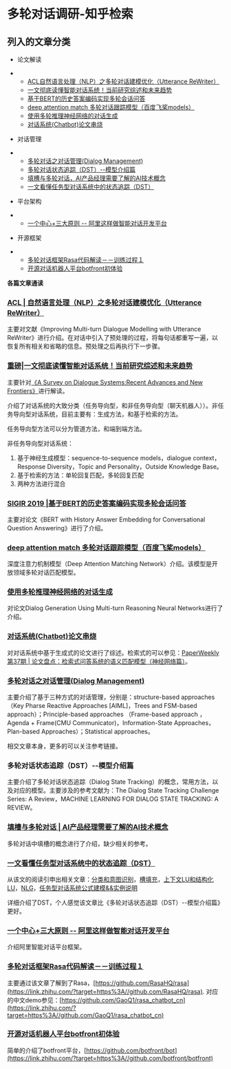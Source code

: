 # 多轮对话调研-知乎检索



## **列入的文章分类**

- 论文解读

- - [ACL自然语言处理（NLP）之多轮对话建模优化（Utterance ReWriter）](https://zhuanlan.zhihu.com/p/76551068)
  - [一文彻底读懂智能对话系统！当前研究综述和未来趋势](https://zhuanlan.zhihu.com/p/33300418)
  - [基于BERT的历史答案编码实现多轮会话问答](https://zhuanlan.zhihu.com/p/68481797)
  - [deep attention match 多轮对话跟踪模型（百度飞桨models）](https://zhuanlan.zhihu.com/p/82004144)
  - [使用多轮推理神经网络的对话生成](https://zhuanlan.zhihu.com/p/63241535)
  - [对话系统(Chatbot)论文串烧](https://zhuanlan.zhihu.com/p/35317776)

- 对话管理

- - [多轮对话之对话管理(Dialog Management)](https://zhuanlan.zhihu.com/p/32716205)
  - [多轮对话状态追踪（DST）--模型介绍篇](https://zhuanlan.zhihu.com/p/40988001)
  - [填槽与多轮对话，AI产品经理需要了解的AI技术概念](https://zhuanlan.zhihu.com/p/30069151)
  - [一文看懂任务型对话系统中的状态追踪（DST）](https://zhuanlan.zhihu.com/p/51476362)

- 平台架构

- - [一个中心+三大原则 -- 阿里这样做智能对话开发平台](https://zhuanlan.zhihu.com/p/53834315)

- 开源框架

- - [多轮对话框架Rasa代码解读－－训练过程１](https://zhuanlan.zhihu.com/p/73111199)
  - [开源对话机器人平台botfront初体验](https://zhuanlan.zhihu.com/p/78363022)

**各篇文章通读**

### **[ACL | 自然语言处理（NLP）之多轮对话建模优化（Utterance ReWriter）](https://zhuanlan.zhihu.com/p/76551068)**

主要对文献《Improving Multi-turn Dialogue Modelling with Utterance ReWriter》进行介绍。在对话中引入了预处理的过程，将每句话都重写一遍，以恢复所有相关和省略的信息。预处理之后再执行下一步骤。

### **[重磅|一文彻底读懂智能对话系统！当前研究综述和未来趋势](https://zhuanlan.zhihu.com/p/33300418)**

主要针对[《A Survey on Dialogue Systems:Recent Advances and New Frontiers》](https://link.zhihu.com/?target=https%3A//arxiv.org/abs/1711.01731)进行解读。

介绍了对话系统的大致分类（任务导向型，和非任务导向型（聊天机器人））。非任务导向型对话系统，目前主要有：生成方法，和基于检索的方法。

任务导向型方法可以分为管道方法，和端到端方法。

非任务导向型对话系统：

1. 基于神经生成模型：sequence-to-sequence models，dialogue context，Response Diversity，Topic and Personality，Outside Knowledge Base。
2. 基于检索的方法：单轮回复匹配，多轮回复匹配
3. 两种方法进行混合

### **[SIGIR 2019 |基于BERT的历史答案编码实现多轮会话问答](https://zhuanlan.zhihu.com/p/68481797)**

主要对论文《BERT with History Answer Embedding for Conversational Question Answering》进行了介绍。

### **[deep attention match 多轮对话跟踪模型（百度飞桨models）](https://zhuanlan.zhihu.com/p/82004144)**

深度注意力机制模型（Deep Attention Matching Network）介绍。该模型是开放领域多轮对话匹配模型。

### **[使用多轮推理神经网络的对话生成](https://zhuanlan.zhihu.com/p/63241535)**

对论文Dialog Generation Using Multi-turn Reasoning Neural Networks进行了介绍。

### **[对话系统(Chatbot)论文串烧](https://zhuanlan.zhihu.com/p/35317776)**

对对话系统中基于生成式的论文进行了综述。检索式的可以参见：[PaperWeekly 第37期 | 论文盘点：检索式问答系统的语义匹配模型（神经网络篇）](https://link.zhihu.com/?target=https%3A//mp.weixin.qq.com/s/nbT4GSUbgh-5d1J79IqeDA)。

### **[多轮对话之对话管理(Dialog Management)](https://zhuanlan.zhihu.com/p/32716205)**

主要介绍了基于三种方式的对话管理，分别是：structure-based approaches（Key Pharse Reactive Approaches [AIML]，Trees and FSM-based approach）；Principle-based approaches （Frame-based approach ，Agenda + Frame(CMU Communicator)，Information-State Approaches，Plan-based Approaches）；Statistical approaches。

相交文章本身，更多的可以关注参考链接。

### **多轮对话状态追踪（DST）--模型介绍篇**

主要介绍了多轮对话状态追踪（Dialog State Tracking）的概念，常用方法，以及对应的模型。主要涉及的参考文献为：The Dialog State Tracking Challenge Series: A Review，MACHINE LEARNING FOR DIALOG STATE TRACKING: A REVIEW。

### **[填槽与多轮对话 | AI产品经理需要了解的AI技术概念](https://zhuanlan.zhihu.com/p/30069151)**

多轮对话中填槽的概念进行了介绍，缺少相关的参考。

### **[一文看懂任务型对话系统中的状态追踪（DST）](https://zhuanlan.zhihu.com/p/51476362)**

从该文的阅读引申出相关文章：[分类和意图识别](https://zhuanlan.zhihu.com/p/50095779)，[槽填充](https://zhuanlan.zhihu.com/p/50347509)，[上下文LU和结构化LU](https://zhuanlan.zhihu.com/p/50704090)，[NLG](https://zhuanlan.zhihu.com/p/49197552)，[任务型对话系统公式建模&&实例说明](https://zhuanlan.zhihu.com/p/48268358)

详细介绍了DST，个人感觉该文章比《多轮对话状态追踪（DST）--模型介绍篇》更好。

### **[一个中心+三大原则 -- 阿里这样做智能对话开发平台](https://zhuanlan.zhihu.com/p/53834315)**

介绍阿里智能对话平台框架。

### **[多轮对话框架Rasa代码解读－－训练过程１](https://zhuanlan.zhihu.com/p/73111199)**

主要通过该文章了解到了Rasa，[https://github.com/RasaHQ/rasa](https://link.zhihu.com/?target=https%3A//github.com/RasaHQ/rasa). 对应的中文demo参见：[https://github.com/GaoQ1/rasa_chatbot_cn](https://link.zhihu.com/?target=https%3A//github.com/GaoQ1/rasa_chatbot_cn)

### **[开源对话机器人平台botfront初体验](https://zhuanlan.zhihu.com/p/78363022)**

简单的介绍了botfront平台，[https://github.com/botfront/bot](https://link.zhihu.com/?target=https%3A//github.com/botfront/botfront)